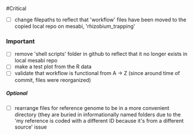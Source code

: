 #Critical
- [ ] change filepaths to reflect that 'workflow' files have been moved to the copied local repo on mesabi, 'rhizobium_trapping'

### Important
- [ ] remove 'shell scripts' folder in github to reflect that it no longer exists in local mesabi repo
- [ ] make a test plot from the R data 
- [ ] validate that workflow is functional from A -> Z (since around time of commit, files were reorganized)
##### Optional
- [ ] rearrange files for reference genome to be in a more convenient directory (they are buried in informationally named folders due to the 'my reference is coded with a different ID because it's from a different source' issue
